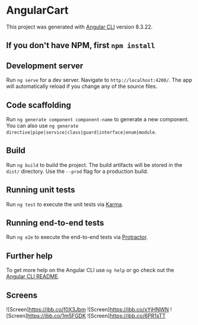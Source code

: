 # AngularCart

This project was generated with [Angular CLI](https://github.com/angular/angular-cli) version 8.3.22.

## If you don't have NPM, first `npm install`

## Development server

Run `ng serve` for a dev server. Navigate to `http://localhost:4200/`. The app will automatically reload if you change any of the source files.

## Code scaffolding

Run `ng generate component component-name` to generate a new component. You can also use `ng generate directive|pipe|service|class|guard|interface|enum|module`.

## Build

Run `ng build` to build the project. The build artifacts will be stored in the `dist/` directory. Use the `--prod` flag for a production build.

## Running unit tests

Run `ng test` to execute the unit tests via [Karma](https://karma-runner.github.io).

## Running end-to-end tests

Run `ng e2e` to execute the end-to-end tests via [Protractor](http://www.protractortest.org/).

## Further help

To get more help on the Angular CLI use `ng help` or go check out the [Angular CLI README](https://github.com/angular/angular-cli/blob/master/README.md).

## Screens

![Screen]https://ibb.co/f0X3Jbm
![Screen]https://ibb.co/xYjHNWN
![Screen]https://ibb.co/1m5FGDK
![Screen]https://ibb.co/6PR1sTT